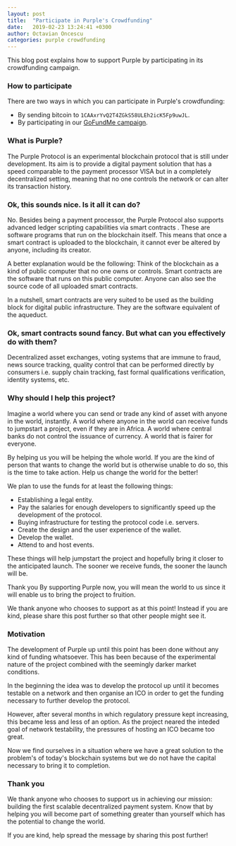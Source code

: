 ```yaml
---
layout: post
title:  "Participate in Purple's Crowdfunding"
date:   2019-02-23 13:24:41 +0300
author: Octavian Oncescu
categories: purple crowdfunding
---
```


This blog post explains how to support Purple by participating in its crowdfunding campaign.

### How to participate
There are two ways in which you can participate in Purple's crowdfunding:
* By sending bitcoin to `1CAAxrYvQ2T4ZGkS58ULEh2icK5Fp9uwJL`. 
* By participating in our [GoFundMe campaign][gofundme].

[gofundme]: https://www.gofundme.com/purple-crowdfunding&rcid=r01-1550937453-ce58069be2734715&pc=ot_co_campmgmt_w

### What is Purple?
The Purple Protocol is an experimental blockchain protocol that is still under development. Its aim is to provide a digital payment solution that has a speed comparable to the payment processor VISA but in a completely decentralized setting, meaning that no one controls the network or can alter its transaction history. 

### Ok, this sounds nice. Is it all it can do?
No. Besides being a payment processor, the Purple Protocol also supports advanced ledger scripting capabilities via smart contracts . These are software programs that run on the blockchain itself. This means that once a smart contract is uploaded to the blockchain, it cannot ever be altered by anyone, including its creator. 

A better explanation would be the following: Think of the blockchain as a kind of public computer that no one owns or controls. Smart contracts are the software that runs on this public computer. Anyone can also see the source code of all uploaded smart contracts. 

In a nutshell, smart contracts are very suited to be used as the building block for digital public infrastructure. They are the software equivalent of the aqueduct.

### Ok, smart contracts sound fancy. But what can you effectively do with them?
Decentralized asset exchanges, voting systems that are immune to fraud, news source tracking, quality control that can be performed directly by consumers i.e. supply chain tracking, fast formal qualifications verification, identity systems, etc. 

### Why should I help this project?
Imagine a world where you can send or trade any kind of asset with anyone in the world, instantly. A world where anyone in the world can receive funds to jumpstart a project, even if they are in Africa. A world where  central banks do not control the issuance of currency. A world that is fairer for everyone.

By helping us you will be helping the whole world. If you are the kind of person that wants to change the world but is otherwise unable to do so, this is the time to take action. Help us change the world for the better! 

We plan to use the funds for at least the following things:
- Establishing a legal entity.
- Pay the salaries for enough developers to significantly speed up the development of the protocol.
- Buying infrastructure for testing the protocol code i.e. servers.
- Create the design and the user experience of the wallet.
- Develop the wallet.
- Attend to and host events.

These things will help jumpstart the project and hopefully bring it closer to the anticipated launch. The sooner we receive funds, the sooner the launch will be.

Thank you
By supporting Purple now, you will mean the world to us since it will enable us to bring the project to fruition.

We thank anyone who chooses to support as at this point! Instead if you are kind, please share this post further so that other people might see it.

### Motivation
The development of Purple up until this point has been done without any kind of funding whatsoever. This has been because of the experimental nature of the project combined with the seemingly darker market conditions.

In the beginning the idea was to develop the protocol up until it becomes testable on a network and then organise an ICO in order to get the funding necessary to further develop the protocol.

However, after several months in which regulatory pressure kept increasing, this became less and less of an option. As the project neared the inteded goal of network testability, the pressures of hosting an ICO became too great. 

Now we find ourselves in a situation where we have a great solution to the problem's of today's blockchain systems but we do not have the capital necessary to bring it to completion.

### Thank you
We thank anyone who chooses to support us in achieving our mission: building the first scalable decentralized payment system. Know that by helping you will become part of something greater than yourself which has the potential to change the world.

If you are kind, help spread the message by sharing this post further!